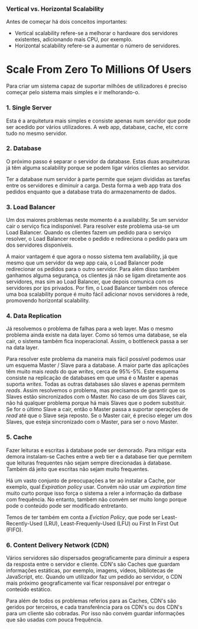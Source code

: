 ### Vertical vs. Horizontal Scalability

Antes de começar há dois conceitos importantes:

- Vertical scalability refere-se a melhorar o hardware dos servidores existentes, adicionando mais CPU, por exemplo.
- Horizontal scalability refere-se a aumentar o número de servidores.

# Scale From Zero To Millions Of Users

Para criar um sistema capaz de suportar milhões de utilizadores é preciso começar pelo sistema mais simples e ir melhorando-o.

### 1. Single Server

Esta é a arquitetura mais simples e consiste apenas num servidor que pode ser acedido por vários utilizadores. A web app, database, cache, etc corre tudo no mesmo servidor.

### 2. Database

O próximo passo é separar o servidor da database. Estas duas arquiteturas já têm alguma scalability porque se podem ligar vários clientes ao servidor.

Ter a database num servidor à parte permite que sejam divididas as tarefas entre os servidores e diminuir a carga. Desta forma a web app trata dos pedidos enquanto que a database trata do armazenamento de dados.

### 3. Load Balancer

Um dos maiores problemas neste momento é a availability. Se um servidor cair o serviço fica indisponível. Para resolver este problema usa-se um Load Balancer. Quando os clientes fazem um pedido para o serviço resolver, o Load Balancer recebe o pedido e redireciona o pedido para um dos servidores disponíveis.

A maior vantagem é que agora o nosso sistema tem availability, já que mesmo que um servidor da wep app caia, o Load Balancer pode redirecionar os pedidos para o outro servidor. Para além disso também ganhamos alguma segurança, os clientes já não se ligam diretamente aos servidores, mas sim ao Load Balancer, que depois comunica com os servidores por ips privados. Por fim, o Load Balancer também nos oferece uma boa scalability porque é muito fácil adicionar novos servidores à rede, promovendo horizontal scalability.

### 4. Data Replication

Já resolvemos o problema de falhas para a web layer. Mas o mesmo problema ainda existe na data layer. Como só temos uma database, se ela cair, o sistema também fica inoperacional. Assim, o bottleneck passa a ser na data layer.

Para resolver este problema da maneira mais fácil possível podemos usar um esquema Master / Slave para a database. A maior parte das aplicações têm muito mais _reads_ do que _writes_, cerca de 95%-5%. Este esquema consiste na replicação de databases em que uma é o Master e apenas suporta _writes_. Todas as outras databases são slaves e apenas permitem _reads_. Assim resolvemos o problema, mas precisamos de garantir que os Slaves estão sincronizados com o Master. No caso de um dos Slaves cair, não há qualquer problema porque há mais Slaves que o podem substituir. Se for o último Slave a cair, então o Master passa a suportar operações de _read_ até que o Slave seja reposto. Se o Master cair, é preciso eleger um dos Slaves, que esteja sincronizado com o Master, para ser o novo Master.

### 5. Cache

Fazer leituras e escritas à database pode ser demorado. Para mitigar esta demora instalam-se Caches entre a web tier e a database tier que permitem que leituras frequentes não sejam sempre direcionadas à database. Também dá jeito que escritas não sejam muito frequentes.

Há um vasto conjunto de preocupações a ter ao instalar a Cache, por exemplo, qual _Expiration policy_ usar. Convém não usar um _expiration time_ muito curto porque isso força o sistema a reler a informação da datbase com frequência. No entanto, também não convém ser muito longo porque pode o conteúdo pode ser modificado entretanto.

Temos de ter também em conta a _Eviction Policy_, que pode ser Least-Recently-Used (LRU), Least-Frequenly-Used (LFU) ou First In First Out (FIFO).

### 6. Content Delivery Network (CDN)

Vários servidores são dispersados geograficamente para diminuir a espera da resposta entre o servidor e cliente. CDN's são Caches que guardam informações estáticas, por exemplo, imagens, vídeos, bibliotecas de JavaScript, etc. Quando um utilizador faz um pedido ao servidor, o CDN mais próximo geograficamente vai ficar responsável por entregar o conteúdo estático.

Para além de todos os problemas referios para as Caches, CDN's são geridos por terceiros, e cada transferência para os CDN's ou dos CDN's para um cliente são cobradas. Por isso não convém guardar informações que são usadas com pouca frequência.
